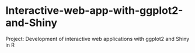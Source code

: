 # Interactive-web-app-with-ggplot2-and-Shiny
Project: Development of interactive web applications with ggplot2 and Shiny in R
